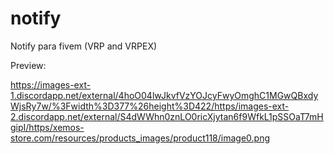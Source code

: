 # notify
Notify para fivem (VRP and VRPEX)


Preview:

https://images-ext-1.discordapp.net/external/4hoO04lwJkvfVzYOJcyFwyOmghC1MGwQBxdyWjsRy7w/%3Fwidth%3D377%26height%3D422/https/images-ext-2.discordapp.net/external/S4dWWhn0znLO0ricXjytan6f9WfkL1pSSOaT7mHgipI/https/xemos-store.com/resources/products_images/product118/image0.png
